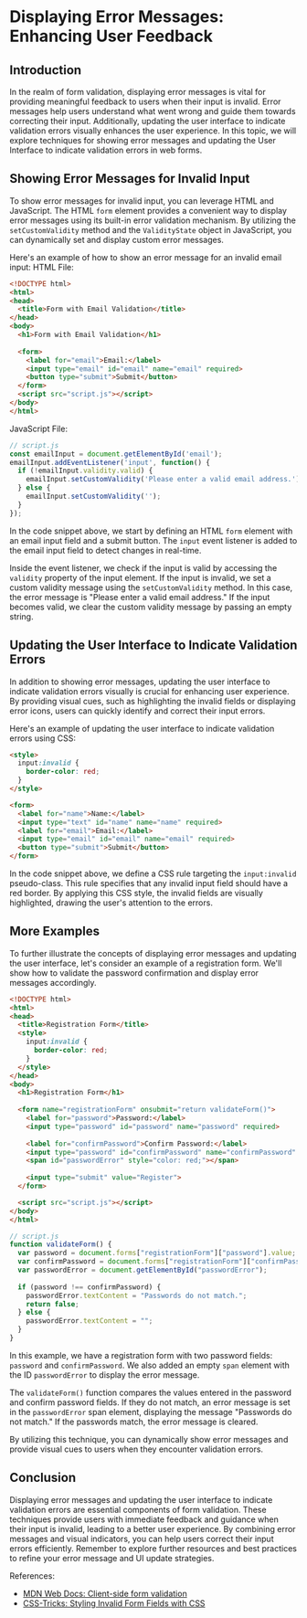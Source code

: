 # Displaying Error Messages: Enhancing User Feedback

## Introduction

In the realm of form validation, displaying error messages is vital for providing meaningful feedback to users when their input is invalid. Error messages help users understand what went wrong and guide them towards correcting their input. Additionally, updating the user interface to indicate validation errors visually enhances the user experience. In this topic, we will explore techniques for showing error messages and updating the User Interface to indicate validation errors in web forms.

## Showing Error Messages for Invalid Input

To show error messages for invalid input, you can leverage HTML and JavaScript. The HTML `form` element provides a convenient way to display error messages using its built-in error validation mechanism. By utilizing the `setCustomValidity` method and the `ValidityState` object in JavaScript, you can dynamically set and display custom error messages.

Here's an example of how to show an error message for an invalid email input:
HTML File:
```html
<!DOCTYPE html>
<html>
<head>
  <title>Form with Email Validation</title>
</head>
<body>
  <h1>Form with Email Validation</h1>
  
  <form>
    <label for="email">Email:</label>
    <input type="email" id="email" name="email" required>
    <button type="submit">Submit</button>
  </form>
  <script src="script.js"></script>
</body>
</html>
```
JavaScript File:
```javascript
// script.js
const emailInput = document.getElementById('email');
emailInput.addEventListener('input', function() {
  if (!emailInput.validity.valid) {
    emailInput.setCustomValidity('Please enter a valid email address.');
  } else {
    emailInput.setCustomValidity('');
  }
});
```
In the code snippet above, we start by defining an HTML `form` element with an email input field and a submit button. The `input` event listener is added to the email input field to detect changes in real-time.

Inside the event listener, we check if the input is valid by accessing the `validity` property of the input element. If the input is invalid, we set a custom validity message using the `setCustomValidity` method. In this case, the error message is "Please enter a valid email address." If the input becomes valid, we clear the custom validity message by passing an empty string.

## Updating the User Interface to Indicate Validation Errors

In addition to showing error messages, updating the user interface to indicate validation errors visually is crucial for enhancing user experience. By providing visual cues, such as highlighting the invalid fields or displaying error icons, users can quickly identify and correct their input errors.

Here's an example of updating the user interface to indicate validation errors using CSS:

```html
<style>
  input:invalid {
    border-color: red;
  }
</style>

<form>
  <label for="name">Name:</label>
  <input type="text" id="name" name="name" required>
  <label for="email">Email:</label>
  <input type="email" id="email" name="email" required>
  <button type="submit">Submit</button>
</form>
```

In the code snippet above, we define a CSS rule targeting the `input:invalid` pseudo-class. This rule specifies that any invalid input field should have a red border. By applying this CSS style, the invalid fields are visually highlighted, drawing the user's attention to the errors.

## More Examples

To further illustrate the concepts of displaying error messages and updating the user interface, let's consider an example of a registration form. We'll show how to validate the password confirmation and display error messages accordingly.

```html
<!DOCTYPE html>
<html>
<head>
  <title>Registration Form</title>
  <style>
    input:invalid {
      border-color: red;
    }
  </style>
</head>
<body>
  <h1>Registration Form</h1>
  
  <form name="registrationForm" onsubmit="return validateForm()">
    <label for="password">Password:</label>
    <input type="password" id="password" name="password" required>
    
    <label for="confirmPassword">Confirm Password:</label>
    <input type="password" id="confirmPassword" name="confirmPassword" required>
    <span id="passwordError" style="color: red;"></span>
    
    <input type="submit" value="Register">
  </form>

  <script src="script.js"></script>
</body>
</html>
```

```javascript
// script.js
function validateForm() {
  var password = document.forms["registrationForm"]["password"].value;
  var confirmPassword = document.forms["registrationForm"]["confirmPassword"].value;
  var passwordError = document.getElementById("passwordError");
  
  if (password !== confirmPassword) {
    passwordError.textContent = "Passwords do not match.";
    return false;
  } else {
    passwordError.textContent = "";
  }
}
```

In this example, we have a registration form with two password fields: `password` and `confirmPassword`. We also added an empty `span` element with the ID `passwordError` to display the error message.

The `validateForm()` function compares the values entered in the password and confirm password fields. If they do not match, an error message is set in the `passwordError` span element, displaying the message "Passwords do not match." If the passwords match, the error message is cleared.

By utilizing this technique, you can dynamically show error messages and provide visual cues to users when they encounter validation errors.

## Conclusion

Displaying error messages and updating the user interface to indicate validation errors are essential components of form validation. These techniques provide users with immediate feedback and guidance when their input is invalid, leading to a better user experience. By combining error messages and visual indicators, you can help users correct their input errors efficiently. Remember to explore further resources and best practices to refine your error message and UI update strategies.

References:
- [MDN Web Docs: Client-side form validation](https://developer.mozilla.org/en-US/docs/Learn/Forms/Form_validation)
- [CSS-Tricks: Styling Invalid Form Fields with CSS](https://css-tricks.com/styling-invalid-form-fields-with-css/)
